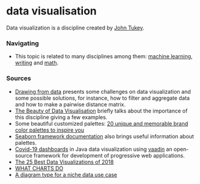 # data visualisation

Data visualization is a discipline created by [John Tukey](https://en.wikipedia.org/wiki/John_Tukey).

### Navigating

* This topic is related to many disciplines among them: [machine learning](research/machine-learning.md), [writing](writing/) and [math](math.md).

### Sources

* [Drawing from data](https://www.drawingfromdata.com/) presents some challenges on data visualization and some possible solutions, for instance, how to filter and aggregate data and how to make a pairwise distance matrix.
* [The Beauty of Data Visualisation](https://medium.com/the-outlier/the-beauty-of-data-visualisation-976e2f96929c) briefly talks about the importance of this discipline giving a few examples.
* Some beautiful customized palettes: [20 unique and memorable brand color palettes to inspire you](https://www.canva.com/learn/brand-color-palette/)
* [Seaborn framework documentation](https://seaborn.pydata.org/tutorial/color_palettes.html) also brings useful information about palettes.
* [Covid-19 dashboards](https://dzone.com/articles/how-to-build-a-coronavirus-dashboard-in-java?edition=597295) in Java data visualization using [vaadin](https://vaadin.com/) an open-source framework for development of progressive web applications.
* [The 25 Best Data Visualizations of 2018](https://towardsdatascience.com/the-25-best-data-visualizations-of-2018-93643f0aad04)
* [WHAT CHARTS DO](https://medium.com/nightingale/what-charts-do-48ed96f70a74)
* [A diagram type for a niche data use case](https://medium.yaay.ch/a-diagram-type-for-a-niche-data-use-case-56114a5e8abf)

